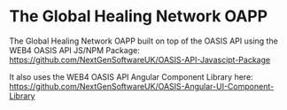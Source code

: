 # The Global Healing Network OAPP

The Global Healing Network OAPP built on top of the OASIS API using the WEB4 OASIS API JS/NPM Package: \
https://github.com/NextGenSoftwareUK/OASIS-API-Javascipt-Package

It also uses the WEB4 OASIS API Angular Component Library here: \
https://github.com/NextGenSoftwareUK/OASIS-Angular-UI-Component-Library
